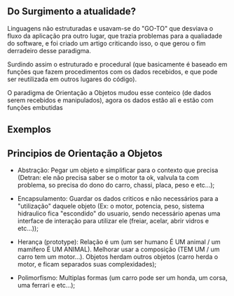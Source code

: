 ## Do Surgimento a atualidade?

Linguagens não estruturadas e usavam-se do "GO-TO" que desviava o fluxo da aplicação pra outro lugar,
que trazia problemas para a qualiadade do software, e foi criado um artigo criticando isso, o que
gerou o fim derradeiro desse paradigma.

Surdindo assim o estruturado e procedural (que basicamente é baseado em funções que fazem 
procedimentos com os dados recebidos, e que pode ser reutilizada em outros lugares do código).

O paradigma de Orientação a Objetos mudou esse conteico (de dados serem recebidos e manipulados),
agora os dados estão ali e estão com funções embutidas

## Exemplos

<script>
    // Procedural
    // Manipulação de dados recebidos (globais ou locais) e um retorno ou uma ação
    processar(valor1,valor2,valor3);

    // OO 
    // Dados agora contem comportamentos (metodos - funções)

    obj = {
        valor1,
        valor2,
        processamento()
        {
            //... - comportamento
        }
    }

    obj.processamento();
</script>

## Principios de Orientação a Objetos

- Abstração: Pegar um objeto e simplificar para o contexto que precisa (Detran: ele não precisa saber se o motor ta ok, valvula ta com problema, so precisa do dono do carro, chassi, placa, peso e etc...);

- Encapsulamento: Guardar os dados criticos e não necessários para a "utilização" daquele objeto (Ex: o motor, potencia, peso, sistema hidraulico fica "escondido" do usuario, sendo necessário apenas uma interface de interação para utilizar ele (freiar, acelar, abrir vidros e etc...));

- Herança (prototype):  Relação é um (um ser humano É UM animal / um mamifero É UM ANIMAL). Melhorar usar a composição (TEM UM / um carro tem um motor...). Objetos herdam outros objetos (carro herda o motor, e ficam separados suas complexidades);

- Polimorfismo: Multiplas formas (um carro pode ser um honda, um corsa, uma ferrari e etc...);

